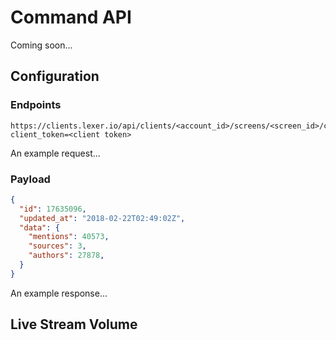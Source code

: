 # Command API

Coming soon...

## Configuration

### Endpoints

```text
https://clients.lexer.io/api/clients/<account_id>/screens/<screen_id>/charts/<chart_id>/result?client_token=<client token>
```

An example request...

### Payload

```json
{
  "id": 17635096,
  "updated_at": "2018-02-22T02:49:02Z",
  "data": {
    "mentions": 40573,
    "sources": 3,
    "authors": 27878,
  }
}
```

An example response...

## Live Stream Volume